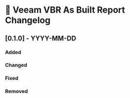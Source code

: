 # :arrows_counterclockwise: Veeam VBR As Built Report Changelog

## [0.1.0] - YYYY-MM-DD

### Added

### Changed

### Fixed

### Removed


